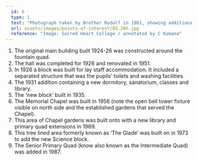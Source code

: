 ```yaml
---
  id: 6
  type: 1
  text: "Photograph taken by Brother Rudolf in 1961, showing additions to the school by this time. Mr. Armstrong, parent of a Sacred Heart pupil, made his plane available to Brother Rudolf specially to take this aerial view of the school. Brother Rudolf, who taught science, also ran the school photography club. "
  url: assets/images/points-of-interest/03.26h.jpg
  reference: "Image: Sacred Heart College / annotated by C Kamana"
---
```

1. The original main building built 1924-26 was constructed around the fountain quad.
2. The hall was completed for 1926 and renovated in 1951. 
3. In 1926 a block was built for lay staff accommodation. It included a separated structure that was the pupils’ toilets and washing facilities.
4. The 1931 addition containing a new dormitory, sanatorium, classes and library.
5. The ‘new block’ built in 1935. 
6. The Memorial Chapel was built in 1956 (note the open bell tower fixture visible on north side and the established gardens that served the Chapel).
7. This area of Chapel gardens was built onto with a new library and primary quad extensions in 1969.
8. This tree lined area formerly known as ‘The Glade’ was built on in 1973 to add the new Science block.
9. The Senior Primary Quad (know also known as the Intermediate Quad) was added in 1987.
        